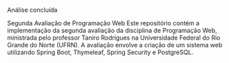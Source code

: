 Análise concluída

Segunda Avaliação de Programação Web
Este repositório contém a implementação da segunda avaliação da disciplina de Programação Web, ministrada pelo professor Taniro Rodrigues na Universidade Federal do Rio Grande do Norte (UFRN). A avaliação envolve a criação de um sistema web utilizando Spring Boot, Thymeleaf, Spring Security e PostgreSQL.
